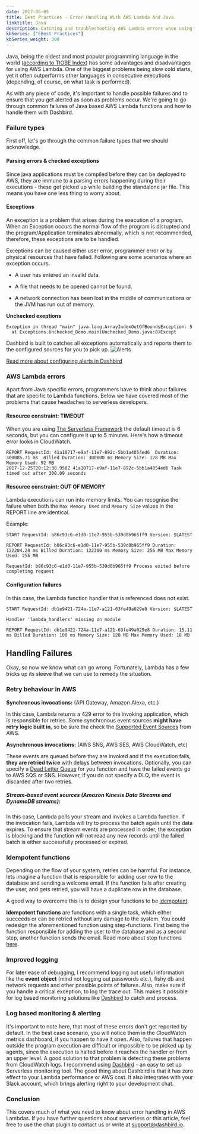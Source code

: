 ```yaml
---
date: 2017-06-05
title: Best Practices - Error Handling With AWS Lambda And Java
linktitle: Java
description: Catching and troubleshooting AWS Lambda errors when using Java.
kbSeries: ["EBest Practices"]
kbSeries_weight: 300
---
```


Java, being the oldest and most popular programming language in the world (<a href='https://www.tiobe.com/tiobe-index/' target="_blank">according to TIOBE Index</a>) has some advantages and disadvantages for using AWS Lambda. One of the biggest problems being slow cold starts, yet it often outperforms other languages in consecutive executions (depending, of course, on what task is performed).

As with any piece of code, it's important to handle possible failures and to ensure that you get alerted as soon as problems occur. We're going to go through common failures of Java based AWS Lambda functions and how to handle them with Dashbird.

### Failure types

First off, let's go through the common failure types that we should acknowledge.

#### Parsing errors & checked exceptions

Since java applications must be compiled before they can be deployed to AWS, they are immune to a parsing errors happening during their executions - these get picked up while building the standalone jar file. This means you have one less thing to worry about.

#### Exceptions

An exception is a problem that arises during the execution of a program. When an Exception occurs the normal flow of the program is disrupted and the program/Application terminates abnormally, which is not recommended, therefore, these exceptions are to be handled.

Exceptions can be caused either user error, programmer error or by physical resources that have failed. Following are some scenarios where an exception occurs.

 * A user has entered an invalid data.

 * A file that needs to be opened cannot be found.

 * A network connection has been lost in the middle of communications or the JVM has run out of memory.


 **Unchecked exeptions**

```
Exception in thread "main" java.lang.ArrayIndexOutOfBoundsException: 5
  at Exceptions.Unchecked_Demo.main(Unchecked_Demo.java:8)Except
```

Dashbird is built to catches all exceptions automatically and reports them to the configured sources for you to pick up.
![Alerts](/images/docs/alerts.png)

<a href='/docs/user-guide/alerting/' target='_blank'>Read more about configuring alerts in Dashbird</a>

### AWS Lambda errors

Apart from Java specific errors, programmers have to think about failures that are specific to Lambda functions. Below we have covered most of the problems that cause headaches to serverless developers.

#### Resource constraint: TIMEOUT
When you are using <a href='https://serverless.com/framework/docs/providers/aws/guide/functions/' target='_blank'>The Serverless Framework</a> the default timeout is 6 seconds, but you can configure it up to 5 minutes. Here's how a timeout error looks in CloudWatch.
```
REPORT RequestId: 41a10717-e9af-11e7-892c-5bb1a4054ed6  Duration: 300085.71 ms  Billed Duration: 300000 ms Memory Size: 128 MB Max Memory Used: 92 MB
2017-12-25T20:12:38.950Z 41a10717-e9af-11e7-892c-5bb1a4054ed6 Task timed out after 300.09 seconds
```

#### Resource constraint: OUT OF MEMORY
Lambda executions can run into memory limits. You can recognise the failure when both the `Max Memory Used` and `Memory Size` values in the REPORT line are identical.

Example:
```
START RequestId: b86c93c6-e1d0-11e7-955b-539d8b965ff9 Version: $LATEST

REPORT RequestId: b86c93c6-e1d0-11e7-955b-539d8b965ff9 Duration: 122204.28 ms Billed Duration: 122300 ms Memory Size: 256 MB Max Memory Used: 256 MB

RequestId: b86c93c6-e1d0-11e7-955b-539d8b965ff9 Process exited before completing request
```

#### Configuration failures
In this case, the Lambda function handler that is referenced does not exist.

```
START RequestId: db1e9421-724a-11e7-a121-63fe49a029e8 Version: $LATEST

Handler 'lambda_handlerx' missing on module

REPORT RequestId: db1e9421-724a-11e7-a121-63fe49a029e8 Duration: 15.11 ms Billed Duration: 100 ms Memory Size: 128 MB Max Memory Used: 18 MB
```

## Handling Failures
Okay, so now we know what can go wrong. Fortunately, Lambda has a few tricks up its sleeve that we can use to remedy the situation.

### Retry behaviour in AWS

**Synchronous invocations:** (API Gateway, Amazon Alexa, etc.)

In this case, Lambda returns a 429 error to the invoking application, which is responsible for retries. Some synchronous event sources **might have retry logic built in**, so be sure the check the <a href='https://docs.aws.amazon.com/lambda/latest/dg/invoking-lambda-function.html' target='_blank'>Supported Event Sources</a> from AWS.


**Asynchronous invocations:** (AWS SNS, AWS SES, AWS CloudWatch, etc)

These events are queued before they are invoked and if the execution fails, **they are retried twice** with delays between invocations. Optionally, you can specify a <a href='https://docs.aws.amazon.com/lambda/latest/dg/dlq.html' target='_blank'>Dead Letter Queue</a> for you function and have the failed events go to AWS SQS or SNS. However, if you do not specify a DLQ, the event is discarded after two retries.

##### **Stream-based event sources** (Amazon Kinesis Data Streams and DynamoDB streams):
In this case, Lambda polls your stream and invokes a Lambda function. If the invocation fails, Lambda will try to process the batch again until the data expires.
To ensure that stream events are processed in order, the exception is blocking and the function will not read any new records until the failed batch is either successfully processed or expired.

### Idempotent functions
Depending on the flow of your system, retries can be harmful. For instance, lets imagine a function that is responsible for adding user row to the database and sending a welcome email. If the function fails after creating the user, and gets retried, you will have a duplicate row in the database.

A good way to overcome this is to design your functions to be <a href='http://www.restapitutorial.com/lessons/idempotency.html' target='_blank'>idempotent</a>.

**Idempotent functions** are functions with a single task, which either succeeds or can be retried without any damage to the system. You could redesign the aforementioned function using step-functions. First being the function responsible for adding the user to the database and as a second step, another function sends the email. Read more about step functions <a href='https://aws.amazon.com/step-functions/' target='_blank'>here</a>.


### Improved logging

For later ease of debugging, I recommend logging out useful information like the **event object** (mind not logging out passwords etc.), fishy db and network requests and other possible points of failures. Also, make sure if you handle a critical exception, to log the trace out. This makes it possible for log based monitoring solutions like <a href='https://dashbird.io' target='_blank'>Dashbird</a> to catch and process.

### Log based monitoring & alerting

It's important to note here, that most of these errors don't get reported by default. In the best case scenario, you will notice them in the CloudWatch metrics dashboard, if you happen to have it open. Also, failures that happen outside the program execution are difficult or impossible to be picked up by agents, since the execution is halted before it reaches the handler or from an upper level. A good solution to that problem is detecting these problems from CloudWatch logs. I recommend
using <a href='https://dashbird.io' target='_blank'>Dashbird</a> - an easy to set up Serverless monitoring tool. The good thing about Dashbird is that it has zero effect to your Lambda performance or AWS cost. It also integrates with your Slack account, which brings alerting right to your development chat.

### Conclusion

This covers much of what you need to know about error handling in AWS Lambdas. If you have further questions about serverless or this article, feel free to use the chat plugin to contact us or write at <a href='mailto: support@dashbird.io'>support@dashbird.io</a>.
